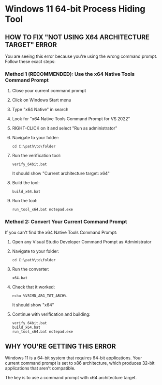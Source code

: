 # Windows 11 64-bit Process Hiding Tool

## HOW TO FIX "NOT USING X64 ARCHITECTURE TARGET" ERROR

You are seeing this error because you're using the wrong command prompt. Follow these exact steps:

### Method 1 (RECOMMENDED): Use the x64 Native Tools Command Prompt

1. Close your current command prompt
2. Click on Windows Start menu
3. Type "x64 Native" in search
4. Look for "x64 Native Tools Command Prompt for VS 2022" 
5. RIGHT-CLICK on it and select "Run as administrator"
6. Navigate to your folder:
   ```
   cd C:\path\to\folder
   ```
7. Run the verification tool:
   ```
   verify_64bit.bat
   ```
   It should show "Current architecture target: x64"

8. Build the tool:
   ```
   build_x64.bat
   ```

9. Run the tool:
   ```
   run_tool_x64.bat notepad.exe
   ```

### Method 2: Convert Your Current Command Prompt

If you can't find the x64 Native Tools Command Prompt:

1. Open any Visual Studio Developer Command Prompt as Administrator
2. Navigate to your folder:
   ```
   cd C:\path\to\folder
   ```
3. Run the converter:
   ```
   x64.bat
   ```
4. Check that it worked:
   ```
   echo %VSCMD_ARG_TGT_ARCH%
   ```
   It should show "x64"

5. Continue with verification and building:
   ```
   verify_64bit.bat
   build_x64.bat
   run_tool_x64.bat notepad.exe
   ```

## WHY YOU'RE GETTING THIS ERROR

Windows 11 is a 64-bit system that requires 64-bit applications. Your current command prompt is set to x86 architecture, which produces 32-bit applications that aren't compatible.

The key is to use a command prompt with x64 architecture target.
